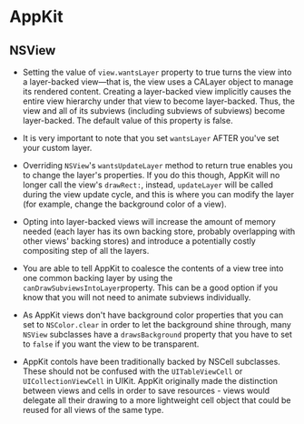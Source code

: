 # AppKit

## NSView
- Setting the value of `view.wantsLayer` property to true turns the view into a layer-backed view—that is, the view uses a CALayer object to manage its rendered content. Creating a layer-backed view implicitly causes the entire view hierarchy under that view to become layer-backed. Thus, the view and all of its subviews (including subviews of subviews) become layer-backed. The default value of this property is false.
- It is very important to note that you set `wantsLayer` AFTER you've set your custom layer.
- Overriding `NSView`'s `wantsUpdateLayer` method to return true enables you to change the layer's properties. If you do this though, AppKit will no longer call the view's `drawRect:`, instead, `updateLayer` will be called during the view update cycle, and this is where you can modify the layer (for example, change the background color of a view).
- Opting into layer-backed views will increase the amount of memory needed (each layer has its own backing store, probably overlapping with other views' backing stores) and introduce a potentially costly compositing step of all the layers. 
- You are able to tell AppKit to coalesce the contents of a view tree into one common backing layer by using the `canDrawSubviewsIntoLayer`property. This can be a good option if you know that you will not need to animate subviews individually.
- As AppKit views don't have background color properties that you can set to `NSColor.clear` in order to let the background shine through, many `NSView` subclasses have a `drawsBackground` property that you have to set to `false` if you want the view to be transparent.


- AppKit contols have been traditionally backed by NSCell subclasses. These should not be confused with the `UITableViewCell` or `UICollectionViewCell` in UIKit. AppKit originally made the distinction between views and cells in order to save resources - views would delegate all their drawing to a more lightweight cell object that could be reused for all views of the same type.
